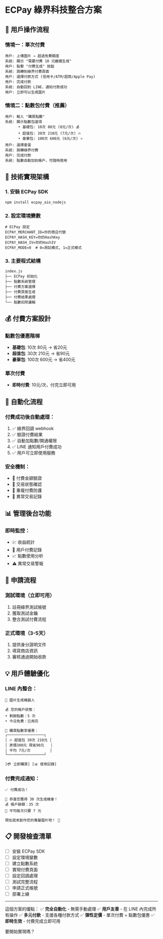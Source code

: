 # ECPay 綠界科技整合方案

## 🎯 用戶操作流程

### 情境一：單次付費
```
用戶: 上傳圖片 → 超過免費額度
系統: 顯示 "需要付費 10 元繼續生成"
用戶: 點擊 "付費生成" 按鈕
系統: 跳轉到綠界付費頁面
用戶: 選擇付款方式 (信用卡/ATM/超商/Apple Pay)
用戶: 完成付款
系統: 自動回到 LINE，通知付款成功
用戶: 立即可以生成圖片
```

### 情境二：點數包付費（推薦）
```
用戶: 輸入 "購買點數"
系統: 顯示點數包選項
      • 基礎包: 10次 80元 (8元/次) 💰
      • 超值包: 30次 210元 (7元/次) 🔥
      • 豪華包: 100次 600元 (6元/次) ⭐
用戶: 選擇套餐
系統: 跳轉綠界付費
用戶: 完成付款
系統: 點數自動加到帳戶，可隨時使用
```

## 🔧 技術實現架構

### 1. 安裝 ECPay SDK
```bash
npm install ecpay_aio_nodejs
```

### 2. 設定環境變數
```env
# ECPay 設定
ECPAY_MERCHANT_ID=你的商店代號
ECPAY_HASH_KEY=你的HashKey
ECPAY_HASH_IV=你的HashIV
ECPAY_MODE=0  # 0=測試模式, 1=正式模式
```

### 3. 主要程式結構
```
index.js
├── ECPay 初始化
├── 點數系統管理
├── 付費方案選擇
├── 付費頁面生成
├── 付費結果處理
└── 點數扣除邏輯
```

## 💰 付費方案設計

### 點數包優惠階梯
- **基礎包**: 10次 80元 → 省20元
- **超值包**: 30次 210元 → 省90元  
- **豪華包**: 100次 600元 → 省400元

### 單次付費
- **即時付費**: 10元/次，付完立即可用

## 🔄 自動化流程

### 付費成功後自動處理：
1. ✅ 綠界回調 webhook
2. ✅ 驗證付費結果
3. ✅ 自動加點數/開通權限
4. ✅ LINE 通知用戶付費成功
5. ✅ 用戶可立即使用服務

### 安全機制：
- 🔐 付費金額驗證
- 🔐 交易狀態確認
- 🔐 重複付費防護
- 🔐 異常交易記錄

## 📊 管理後台功能

### 即時監控：
- 💹 收益統計
- 👥 用戶付費記錄
- 📈 點數使用分析
- ⚠️ 異常交易警報

## 🚀 申請流程

### 測試環境（立即可用）
1. 註冊綠界測試帳號
2. 獲取測試金鑰
3. 整合測試付費流程

### 正式環境（3-5天）
1. 提供身分證明文件
2. 填寫商店資訊
3. 審核通過開始收款

## 💡 用戶體驗優化

### LINE 內整合：
```
🎨 圖片生成機器人

💰 您的帳戶狀態：
• 剩餘點數：5 次
• 今日免費：已用完

🛒 購買點數享優惠：
┌─────────────────┐
│ 🔥 超值包 30次 210元 │
│ 原價300元 現省90元   │
│ 平均 7元/次         │
└─────────────────┘

[💳 立即購買] [📊 使用記錄]
```

### 付費完成通知：
```
✅ 付費成功！

🎉 恭喜您獲得 30 次生成機會！
💰 帳戶餘額：35 次
🎁 平均每次只要 7 元

現在就來創作您的專屬圖片吧！ 🎨
```

## 📋 開發檢查清單

- [ ] 安裝 ECPay SDK
- [ ] 設定環境變數
- [ ] 建立點數系統
- [ ] 實現付費頁面
- [ ] 設定回調處理
- [ ] 測試完整流程
- [ ] 申請正式帳號
- [ ] 部署上線

---

這個方案的優點：
✅ **完全自動化** - 無需手動處理
✅ **用戶友善** - 在 LINE 內完成所有操作
✅ **多元付款** - 支援各種付款方式
✅ **彈性定價** - 單次付費 + 點數包優惠
✅ **即時生效** - 付費完成立即可用

要開始實現嗎？